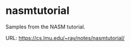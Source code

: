 # nasmtutorial

Samples from the NASM tutorial.

URL: <https://cs.lmu.edu/~ray/notes/nasmtutorial/>

